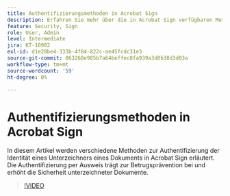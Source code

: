 ```yaml
---
title: Authentifizierungsmethoden in Acrobat Sign
description: Erfahren Sie mehr über die in Acrobat Sign verfügbaren Methoden zur Identitätsauthentifizierung
feature: Security, Sign
role: User, Admin
level: Intermediate
jira: KT-10982
exl-id: d1e28be4-333b-4f84-822c-ae45fcdc31e3
source-git-commit: 063268e985b7a64beffec8fa939a3d8b38d3d03a
workflow-type: tm+mt
source-wordcount: '59'
ht-degree: 0%

---
```


# Authentifizierungsmethoden in Acrobat Sign

In diesem Artikel werden verschiedene Methoden zur Authentifizierung der Identität eines Unterzeichners eines Dokuments in Acrobat Sign erläutert. Die Authentifizierung per Ausweis trägt zur Betrugsprävention bei und erhöht die Sicherheit unterzeichneter Dokumente.

>[!VIDEO](https://video.tv.adobe.com/v/3447591?quality=12&learn=on&hidetitle=true&captions=ger)
